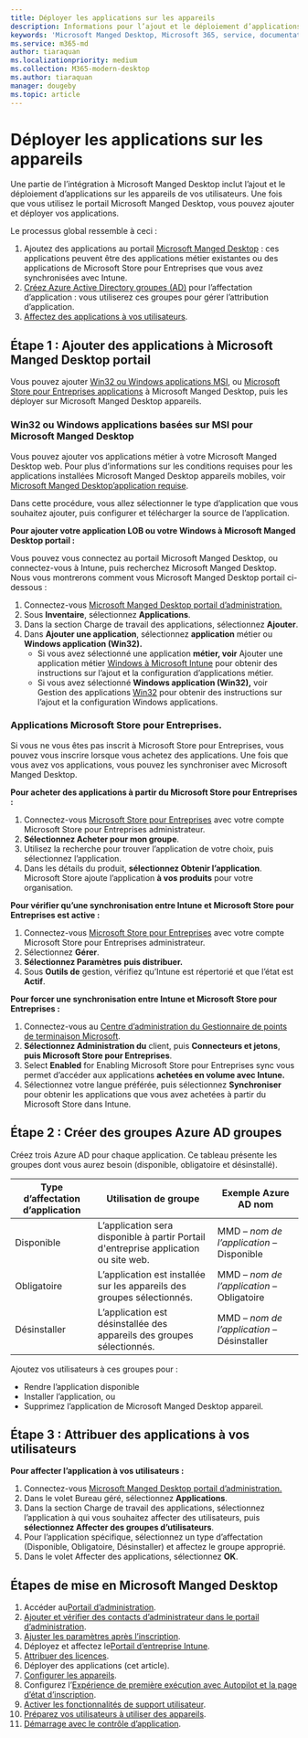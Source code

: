 ```yaml
---
title: Déployer les applications sur les appareils
description: Informations pour l’ajout et le déploiement d’applications sur Microsoft Manged Desktop appareils.
keywords: 'Microsoft Manged Desktop, Microsoft 365, service, documentation, applications, applications métier, applications métier'
ms.service: m365-md
author: tiaraquan
ms.localizationpriority: medium
ms.collection: M365-modern-desktop
ms.author: tiaraquan
manager: dougeby
ms.topic: article
---
```


# <a name="deploy-apps-to-devices"></a>Déployer les applications sur les appareils

Une partie de l’intégration à Microsoft Manged Desktop inclut l’ajout et le déploiement d’applications sur les appareils de vos utilisateurs. Une fois que vous utilisez le portail Microsoft Manged Desktop, vous pouvez ajouter et déployer vos applications.

Le processus global ressemble à ceci :

1. Ajoutez des applications au portail [Microsoft Manged Desktop](#1) : ces applications peuvent être des applications métier existantes ou des applications de Microsoft Store pour Entreprises que vous avez synchronisées avec Intune.
2. [Créez Azure Active Directory groupes (AD)](#2) pour l’affectation d’application : vous utiliserez ces groupes pour gérer l’attribution d’application.
3. [Affectez des applications à vos utilisateurs](#3).

<span id="1" />

## <a name="step-1-add-apps-to-microsoft-managed-desktop-portal"></a>Étape 1 : Ajouter des applications à Microsoft Manged Desktop portail

Vous pouvez ajouter [Win32 ou Windows applications MSI](#lob-apps), ou [Microsoft Store pour Entreprises applications](#msfb-apps) à Microsoft Manged Desktop, puis les déployer sur Microsoft Manged Desktop appareils.

<span id="lob-apps">

### <a name="win32-or-windows-msi-based-apps-to-microsoft-managed-desktop"></a>Win32 ou Windows applications basées sur MSI pour Microsoft Manged Desktop

Vous pouvez ajouter vos applications métier à votre Microsoft Manged Desktop web. Pour plus d’informations sur les conditions requises pour les applications installées Microsoft Manged Desktop appareils mobiles, voir [Microsoft Manged Desktop’application requise](../service-description/mmd-app-requirements.md).

Dans cette procédure, vous allez sélectionner le type d’application que vous souhaitez ajouter, puis configurer et télécharger la source de l’application.

**Pour ajouter votre application LOB ou votre Windows à Microsoft Manged Desktop portail :**

Vous pouvez vous connectez au portail Microsoft Manged Desktop, ou connectez-vous à Intune, puis recherchez Microsoft Manged Desktop. Nous vous montrerons comment vous Microsoft Manged Desktop portail ci-dessous :

1. Connectez-vous [Microsoft Manged Desktop portail d’administration.](https://aka.ms/mmdportal)
2. Sous **Inventaire**, sélectionnez **Applications**.
3. Dans la section Charge de travail des applications, sélectionnez **Ajouter**.
4. Dans **Ajouter une application**, sélectionnez **application** métier ou **Windows application (Win32).**
    - Si vous avez sélectionné une application **métier, voir** Ajouter une application métier [Windows à Microsoft Intune](/intune/lob-apps-windows) pour obtenir des instructions sur l’ajout et la configuration d’applications métier.
    - Si vous avez sélectionné **Windows application (Win32),** voir Gestion des applications [Win32](/intune/apps-win32-app-management) pour obtenir des instructions sur l’ajout et la configuration Windows applications.

<span id="msfb-apps">

### <a name="microsoft-store-for-business-apps"></a>Applications Microsoft Store pour Entreprises.

Si vous ne vous êtes pas inscrit à Microsoft Store pour Entreprises, vous pouvez vous inscrire lorsque vous achetez des applications. Une fois que vous avez vos applications, vous pouvez les synchroniser avec Microsoft Manged Desktop.

**Pour acheter des applications à partir du Microsoft Store pour Entreprises :**

1. Connectez-vous [Microsoft Store pour Entreprises](https://businessstore.microsoft.com) avec votre compte Microsoft Store pour Entreprises administrateur.
2. **Sélectionnez Acheter pour mon groupe**.
3. Utilisez la recherche pour trouver l’application de votre choix, puis sélectionnez l’application.
4. Dans les détails du produit, **sélectionnez Obtenir l’application**.
Microsoft Store ajoute l’application **à vos produits** pour votre organisation.

**Pour vérifier qu’une synchronisation entre Intune et Microsoft Store pour Entreprises est active :**

1. Connectez-vous [Microsoft Store pour Entreprises](https://businessstore.microsoft.com) avec votre compte Microsoft Store pour Entreprises administrateur.
2. Sélectionnez **Gérer**.
3. **Sélectionnez Paramètres** **puis distribuer.**
4. Sous **Outils de** gestion, vérifiez qu’Intune est répertorié et que l’état est **Actif**.  

**Pour forcer une synchronisation entre Intune et Microsoft Store pour Entreprises :**

1. Connectez-vous au [Centre d’administration du Gestionnaire de points de terminaison Microsoft](https://go.microsoft.com/fwlink/?linkid=2109431).
2. **Sélectionnez Administration du** client, puis **Connecteurs et jetons**, **puis Microsoft Store pour Entreprises**.
3. Select **Enabled** for Enabling Microsoft Store pour Entreprises sync vous permet d’accéder aux applications **achetées en volume avec Intune.**
4. Sélectionnez votre langue préférée, puis sélectionnez **Synchroniser** pour obtenir les applications que vous avez achetées à partir du Microsoft Store dans Intune.

<span id="2" />

## <a name="step-2-create-azure-ad-groups"></a>Étape 2 : Créer des groupes Azure AD groupes

Créez trois Azure AD pour chaque application. Ce tableau présente les groupes dont vous aurez besoin (disponible, obligatoire et désinstallé).

Type d’affectation d’application | Utilisation de groupe | Exemple Azure AD nom |
--- | --- | --- |
Disponible |  L’application sera disponible à partir Portail d'entreprise application ou site web. | MMD – *nom de l’application* – Disponible |
Obligatoire |  L’application est installée sur les appareils des groupes sélectionnés. | MMD – *nom de l’application* – Obligatoire |
Désinstaller |  L’application est désinstallée des appareils des groupes sélectionnés. | MMD – *nom de l’application* – Désinstaller |

Ajoutez vos utilisateurs à ces groupes pour :

- Rendre l’application disponible
- Installer l’application, ou
- Supprimez l’application de Microsoft Manged Desktop appareil.

<span id="3" />

## <a name="step-3-assign-apps-to-your-users"></a>Étape 3 : Attribuer des applications à vos utilisateurs

**Pour affecter l’application à vos utilisateurs :**

1. Connectez-vous [Microsoft Manged Desktop portail d’administration.](https://aka.ms/mmdportal)
2. Dans le volet Bureau géré, sélectionnez **Applications**.
3. Dans la section Charge de travail des applications, sélectionnez l’application à qui vous souhaitez affecter des utilisateurs, puis **sélectionnez Affecter des groupes d’utilisateurs**.
4. Pour l’application spécifique, sélectionnez un type d’affectation (Disponible, Obligatoire, Désinstaller) et affectez le groupe approprié.
5. Dans le volet Affecter des applications, sélectionnez **OK**.

## <a name="steps-to-get-started-with-microsoft-managed-desktop"></a>Étapes de mise en Microsoft Manged Desktop

1. Accéder au[Portail d’administration](access-admin-portal.md).
1. [Ajouter et vérifier des contacts d’administrateur dans le portail d’administration](add-admin-contacts.md).
1. [Ajuster les paramètres après l’inscription](conditional-access.md).
1. Déployez et affectez le[Portail d’entreprise Intune](company-portal.md).
1. [Attribuer des licences](assign-licenses.md).
1. Déployer des applications (cet article).
1. [Configurer les appareils](set-up-devices.md).
1. Configurez l’[Expérience de première exécution avec Autopilot et la page d’état d’inscription](esp-first-run.md).
1. [Activer les fonctionnalités de support utilisateur](enable-support.md).
1. [Préparez vos utilisateurs à utiliser des appareils](get-started-devices.md).
1. [Démarrage avec le contrôle d’application](get-started-app-control.md).

<!--# Preparing apps for Microsoft Managed Desktop

This topic is the target for 2 "Learn more" links in the Admin Portal (aka.ms/app-overview;app-package); also target for link from Online resources (aka.ms/app-overviewmmd-app-prep) do not delete.

-->
